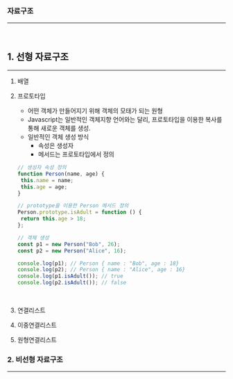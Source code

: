 ### 자료구조

---

<br>

## 1. 선형 자료구조

---

1. 배열
2. 프로토타입

   - 어떤 객체가 만들어지기 위해 객체의 모태가 되는 원형
   - Javascript는 일반적인 객체지향 언어와는 달리, 프로토타입을 이용한 복사를 통해 새로운 객체를 생성.
   - 일반적인 객체 생성 방식
     - 속성은 생성자
     - 메서드는 프로토타입에서 정의

   ```javascript
   // 생성자 속성 정의
   function Person(name, age) {
   	this.name = name;
   	this.age = age;
   }

   // prototype을 이용한 Person 메서드 정의
   Person.prototype.isAdult = function () {
   	return this.age > 18;
   };

   // 객체 생성
   const p1 = new Person("Bob", 26);
   const p2 = new Person("Alice", 16);

   console.log(p1); // Person { name : "Bob", age : 18}
   console.log(p2); // Person { name : "Alice", age : 16}
   console.log(p1.isAdult()); // true
   console.log(p2.isAdult()); // false
   ```

   <br>

3. 연결리스트
4. 이중연결리스트
5. 원형연결리스트

### 2. 비선형 자료구조

---

<br>
